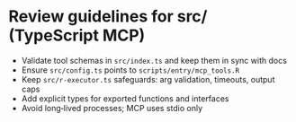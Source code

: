 # Review guidelines for src/ (TypeScript MCP)

- Validate tool schemas in `src/index.ts` and keep them in sync with docs
- Ensure `src/config.ts` points to `scripts/entry/mcp_tools.R`
- Keep `src/r-executor.ts` safeguards: arg validation, timeouts, output caps
- Add explicit types for exported functions and interfaces
- Avoid long‑lived processes; MCP uses stdio only
